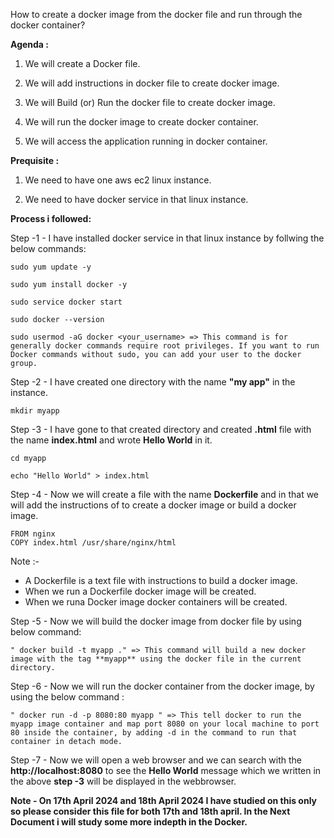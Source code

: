 How to create a docker image from the docker file and run through the docker container?

**Agenda :**

1) We will create a Docker file.

2) We will add instructions in docker file to create docker image.

3) We will Build (or) Run the docker file to create docker image.

4) We will run the docker image to create docker container.

5) We will access the application running in docker container.

**Prequisite :**

1) We need to have one aws ec2 linux instance.

2) We need to have docker service in that linux instance.

**Process i followed:**

Step -1 - I have installed docker service in that linux instance by follwing the below commands:

	sudo yum update -y
	
	sudo yum install docker -y
	
	sudo service docker start
	
	sudo docker --version
	
	sudo usermod -aG docker <your_username> => This command is for generally docker commands require root privileges. If you want to run Docker commands without sudo, you can add your user to the docker group.

Step -2 - I have created one directory with the name **"my app"** in the instance.

	mkdir myapp
Step -3 - I have gone to that created directory and created **.html** file with the name **index.html** and wrote **Hello World** in it.

	cd myapp
	
	echo "Hello World" > index.html
Step -4 - Now we will create a file with the name **Dockerfile** and in that we will add the instructions of to create a docker image or build a docker image.

	FROM nginx
	COPY index.html /usr/share/nginx/html
Note :-

- A Dockerfile is a text file with instructions to build a docker image.
- When we run a Dockerfile docker image will be created.
- When we runa Docker image docker containers will be created.

Step -5 - Now we will build the docker image from docker file by using below command:

	" docker build -t myapp ." => This command will build a new docker image with the tag **myapp** using the docker file in the current directory.
Step -6 - Now we will run the docker container from the docker image, by using the below command :

	" docker run -d -p 8080:80 myapp " => This tell docker to run the myapp image container and map port 8080 on your local machine to port 80 inside the container, by adding -d in the command to run that container in detach mode.
Step -7 - Now we will open a web browser and we can search with the **http://localhost:8080** to see the **Hello World** message which we written in the above **step -3** will be displayed in the webbrowser.

**Note - On 17th April 2024 and 18th April 2024 I have studied on this only so please consider this file for both 17th and 18th april. In the Next Document i will study some more indepth in the Docker.**